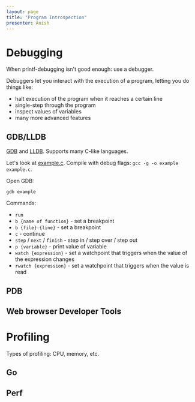 ```yaml
---
layout: page
title: "Program Introspection"
presenter: Anish
---
```


# Debugging

When printf-debugging isn't good enough: use a debugger.

Debuggers let you interact with the execution of a program, letting you do
things like:

- halt execution of the program when it reaches a certain line
- single-step through the program
- inspect values of variables
- many more advanced features

## GDB/LLDB

[GDB](https://www.gnu.org/software/gdb/) and [LLDB](https://lldb.llvm.org/).
Supports many C-like languages.

Let's look at [example.c](/static/media/example.c). Compile with debug flags:
`gcc -g -o example example.c`.

Open GDB:

`gdb example`

Commands:

- `run`
- `b {name of function}` - set a breakpoint
- `b {file}:{line}` - set a breakpoint
- `c` - continue
- `step` / `next` / `finish` - step in / step over / step out
- `p {variable}` - print value of variable
- `watch {expression}` - set a watchpoint that triggers when the value of the expression changes
- `rwatch {expression}` - set a watchpoint that triggers when the value is read

## PDB

## Web browser Developer Tools

# Profiling

Types of profiling: CPU, memory, etc.

## Go

## Perf
